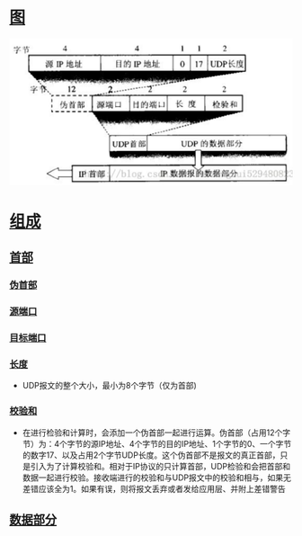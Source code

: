 # [图](#)
![img.png](../img/UDP报文.png)
# [组成](#)
## [首部](#)
### [伪首部](#)
### [源端口](#)
### [目标端口](#)
### [长度](#)
  - UDP报文的整个大小，最小为8个字节（仅为首部)
### [校验和](#)
  - 在进行检验和计算时，会添加一个伪首部一起进行运算。伪首部（占用12个字节）为：4个字节的源IP地址、4个字节的目的IP地址、1个字节的0、一个字节的数字17、以及占用2个字节UDP长度。这个伪首部不是报文的真正首部，只是引入为了计算校验和。相对于IP协议的只计算首部，UDP检验和会把首部和数据一起进行校验。接收端进行的校验和与UDP报文中的校验和相与，如果无差错应该全为1。如果有误，则将报文丢弃或者发给应用层、并附上差错警告
## [数据部分](#)